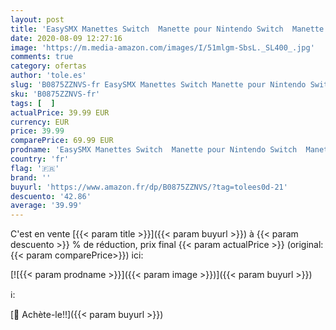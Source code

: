 ```yaml
---
layout: post
title: 'EasySMX Manettes Switch  Manette pour Nintendo Switch  Manette Switch sans Fil Bluetooth  6 Axes Manette Switch Pro avec Double Moteur Intégré pour Nintendo Switch Pro/Lite et PC  Blanc'
date: 2020-08-09 12:27:16
image: 'https://m.media-amazon.com/images/I/51mlgm-SbsL._SL400_.jpg'
comments: true
category: ofertas
author: 'tole.es'
slug: 'B0875ZZNVS-fr EasySMX Manettes Switch Manette pour Nintendo Switch...'
sku: 'B0875ZZNVS-fr'
tags: [  ]
actualPrice: 39.99 EUR
currency: EUR
price: 39.99
comparePrice: 69.99 EUR
prodname: 'EasySMX Manettes Switch  Manette pour Nintendo Switch  Manette Switch sans Fil Bluetooth  6 Axes Manette Switch Pro avec Double Moteur Intégré pour Nintendo Switch Pro/Lite et PC  Blanc'
country: 'fr'
flag: '🇫🇷'
brand: ''
buyurl: 'https://www.amazon.fr/dp/B0875ZZNVS/?tag=tolees0d-21'
descuento: '42.86'
average: '39.99'
---
```


C'est en vente [{{< param title >}}]({{< param buyurl >}})  à  {{< param descuento >}} % de réduction, prix final  {{< param actualPrice >}} (original: {{< param comparePrice>}}) ici:

[![{{< param prodname >}}]({{< param image >}})]({{< param buyurl >}})

ℹ️:


[🛒 Achète-le!!]({{< param buyurl >}})
